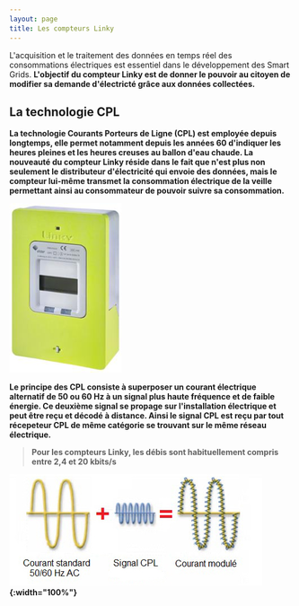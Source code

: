 ```yaml
---
layout: page
title: Les compteurs Linky
---
```


L'acquisition et le traitement des données en temps réel des consommations électriques est essentiel dans le développement des Smart Grids. <strong> L'objectif du compteur Linky est de donner le pouvoir au citoyen de modifier sa demande d'électricté
grâce aux données collectées.

## La technologie CPL

La technologie <strong>C</strong>ourants <strong>P</strong>orteurs de <strong>L</strong>igne (CPL) est employée depuis longtemps, elle permet notamment depuis les années 60 d'indiquer les heures 
pleines et les heures creuses au ballon d'eau chaude. La nouveauté du compteur Linky réside dans le fait que n'est plus non seulement
le distributeur d'électricité qui envoie des données, mais le compteur lui-même <strong>transmet la consommation électrique </strong>
de la veille permettant ainsi au consommateur de pouvoir suivre sa consommation.

![Compteur Linky](/Images/linky.jpg/)

Le principe des CPL consiste à superposer un courant électrique alternatif de 50 ou 60 Hz à un signal plus haute 
fréquence et de faible énergie. Ce deuxième signal se propage sur l'installation électrique et peut être reçu et 
décodé à distance. Ainsi le signal CPL est reçu par tout récepeteur CPL de même catégorie se trouvant sur le même réseau
électrique. 

> Pour les compteurs Linky, les débis sont habituellement compris entre 2,4 et 20 kbits/s

![CPL](/Images/CPL.jpg/){:width="100%"}

